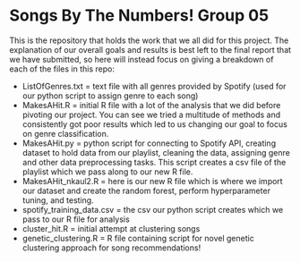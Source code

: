 # Songs By The Numbers! Group 05

This is the repository that holds the work that we all did for this project. The explanation of our overall goals and results is best left to the final report that we have submitted, so here will instead focus on giving a breakdown of each of the files in this repo:

* ListOfGenres.txt = text file with all genres provided by Spotify (used for our python script to assign genre to each song)  
* MakesAHit.R = initial R file with a lot of the analysis that we did before pivoting our project. You can see we tried a multitude of methods and consistently got poor results which led to us changing our goal to focus on genre classification.  
* MakesAHit.py = python script for connecting to Spotify API, creating dataset to hold data from our playlist, cleaning the data, assigning genre and other data preprocessing tasks. This script creates a csv file of the playlist which we pass along to our new R file.  
* MakesAHit_nkaul2.R = here is our new R file which is where we import our dataset and create the random forest, perform hyperparameter tuning, and testing.  
* spotify_training_data.csv = the csv our python script creates which we pass to our R file for analysis
* cluster_hit.R = initial attempt at clustering songs
* genetic_clustering.R = R file containing script for novel genetic clustering approach for song recommendations!
